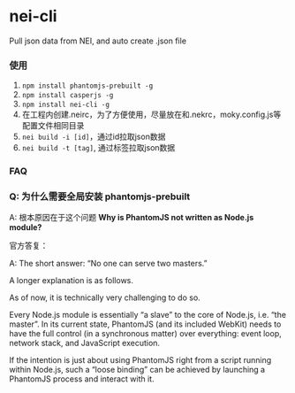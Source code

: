# nei-cli

Pull json data from NEI, and auto create .json file

### 使用

1. `npm install phantomjs-prebuilt -g` 
2. `npm install casperjs -g` 
3. `npm install nei-cli -g`  
4. 在工程内创建.neirc，为了方便使用，尽量放在和.nekrc，moky.config.js等配置文件相同目录  
5. `nei build -i [id]`，通过id拉取json数据  
6. `nei build -t [tag]`, 通过标签拉取json数据

### FAQ

### Q: 为什么需要全局安装 phantomjs-prebuilt

A: 根本原因在于这个问题 **Why is PhantomJS not written as Node.js module?**

官方答复：  

A: The short answer: “No one can serve two masters.”

A longer explanation is as follows.

As of now, it is technically very challenging to do so.

Every Node.js module is essentially “a slave” to the core of Node.js, i.e. “the master”. In its current state, PhantomJS (and its included WebKit) needs to have the full control (in a synchronous matter) over everything: event loop, network stack, and JavaScript execution.

If the intention is just about using PhantomJS right from a script running within Node.js, such a “loose binding” can be achieved by launching a PhantomJS process and interact with it.